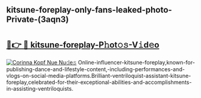 ## kitsune-foreplay-only-fans​-leaked-photo​-Private-(3aqn3)


# <h2><a href="https://mediaupload.pro?title=kitsune-foreplay&ref=git">🔗👉 🔴 kitsune-foreplay-P𝚑ot𝚘𝚜-V𝚒d𝚎o</a></h2>

[![Corinna Kopf Nue Nu𝚍e𝚜](https://i.imgur.com/0qMVB7G.gif)](https://mediaupload.pro?title=kitsune-foreplay&ref=git)
Online-influencer-kitsune-foreplay,known-for-publishing-dance-and-lifestyle-content,-including-performances-and-vlogs-on-social-media-platforms.Brilliant-ventriloquist-assistant-kitsune-foreplay,celebrated-for-their-exceptional-abilities-and-accomplishments-in-assisting-ventriloquists.  